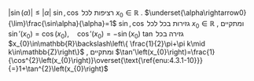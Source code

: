 $\left|\sin\left(\alpha\right)\right|\leq\left|\alpha\right|$ 
 $\sin,\cos$ רציפות לכל $x_{0}\in\mathbb{R}$ . 
 $\underset{\alpha\rightarrow0}{\lim}\frac{\sin\alpha}{\alpha}=1$ 
 $\sin,\cos$ גזירות בכל לכל $x_{0}\in\mathbb{R}$ , ומתקיים $\sin'\left(x_{0}\right)=\cos\left(x_{0}\right),\quad\cos'\left(x_{0}\right)=-\sin\left(x_{0}\right)$ 
 $\tan$ גזירה בכל $x_{0}\in\mathbb{R}\backslash\left\{ \frac{1}{2}\pi+\pi k\mid k\in\mathbb{Z}\right\}$ , ומתקיים $\tan'\left(x_{0}\right)=\frac{1}{\cos^{2}\left(x_{0}\right)}\overset{\text{\ref{enu:4.3.1-10}}}{=}1+\tan^{2}\left(x_{0}\right)$ 
